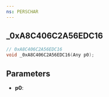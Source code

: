 ```yaml
---
ns: PERSCHAR
---
```

## _0xA8C406C2A56EDC16

```c
// 0xA8C406C2A56EDC16
void _0xA8C406C2A56EDC16(Any p0);
```

## Parameters
* **p0**:

